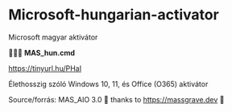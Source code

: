 # Microsoft-hungarian-activator
Microsoft magyar aktivátor

🔑🔑🔑 
<b>MAS_hun.cmd</b>

https://tinyurl.hu/PHaI

Élethosszig szóló Windows 10, 11, és Office (O365) aktivátor

Source/forrás: MAS_AIO 3.0
💯 thanks to https://massgrave.dev 💟


